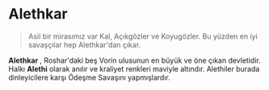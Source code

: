# Alethkar

> Asil bir mirasımız var Kal, Açıkgözler ve Koyugözler. Bu yüzden en iyi savaşçılar hep Alethkar'dan çıkar.

**Alethkar** , Roshar'daki beş Vorin ulusunun en büyük ve öne çıkan devletidir. Halkı **Alethi** olarak anılır ve kraliyet renkleri maviyle altındır. Alethiler burada dinleyicilere karşı Ödeşme Savaşını yapmışlardır.
